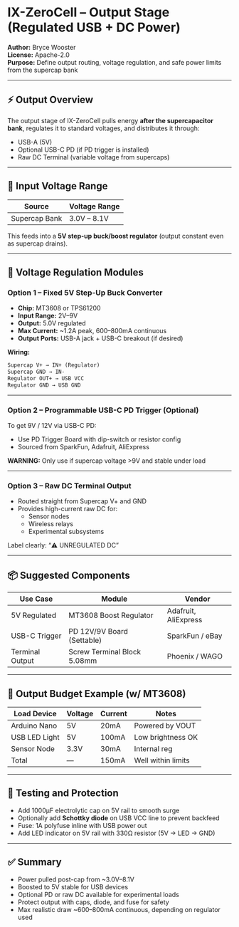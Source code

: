 # IX-ZeroCell – Output Stage (Regulated USB + DC Power)

**Author:** Bryce Wooster  
**License:** Apache-2.0  
**Purpose:** Define output routing, voltage regulation, and safe power limits from the supercap bank

---

## ⚡ Output Overview

The output stage of IX-ZeroCell pulls energy **after the supercapacitor bank**, regulates it to standard voltages, and distributes it through:

- USB-A (5V)
- Optional USB-C PD (if PD trigger is installed)
- Raw DC Terminal (variable voltage from supercaps)

---

## 🔋 Input Voltage Range

| Source      | Voltage Range |
|-------------|----------------|
| Supercap Bank | 3.0V – 8.1V   |

This feeds into a **5V step-up buck/boost regulator** (output constant even as supercap drains).

---

## 🔧 Voltage Regulation Modules

### Option 1 – Fixed 5V Step-Up Buck Converter

- **Chip:** MT3608 or TPS61200  
- **Input Range:** 2V–9V  
- **Output:** 5.0V regulated  
- **Max Current:** ~1.2A peak, 600–800mA continuous  
- **Output Ports:** USB-A jack + USB-C breakout (if desired)

**Wiring:**
```txt
Supercap V+ → IN+ (Regulator)
Supercap GND → IN-
Regulator OUT+ → USB VCC
Regulator GND → USB GND
```

---

### Option 2 – Programmable USB-C PD Trigger (Optional)

To get 9V / 12V via USB-C PD:
- Use PD Trigger Board with dip-switch or resistor config
- Sourced from SparkFun, Adafruit, AliExpress

**WARNING:** Only use if supercap voltage >9V and stable under load

---

### Option 3 – Raw DC Terminal Output

- Routed straight from Supercap V+ and GND
- Provides high-current raw DC for:
  - Sensor nodes
  - Wireless relays
  - Experimental subsystems

Label clearly: “⚠️ UNREGULATED DC”

---

## 📦 Suggested Components

| Use Case        | Module                        | Vendor             |
|------------------|-------------------------------|---------------------|
| 5V Regulated     | MT3608 Boost Regulator        | Adafruit, AliExpress |
| USB-C Trigger    | PD 12V/9V Board (Settable)    | SparkFun / eBay     |
| Terminal Output  | Screw Terminal Block 5.08mm   | Phoenix / WAGO      |

---

## 🔋 Output Budget Example (w/ MT3608)

| Load Device     | Voltage | Current | Notes             |
|------------------|---------|---------|--------------------|
| Arduino Nano     | 5V      | 20mA    | Powered by VOUT    |
| USB LED Light    | 5V      | 100mA   | Low brightness OK  |
| Sensor Node      | 3.3V    | 30mA    | Internal reg       |
| Total            | —       | 150mA   | Well within limits |

---

## 🧪 Testing and Protection

- Add 1000µF electrolytic cap on 5V rail to smooth surge  
- Optionally add **Schottky diode** on USB VCC line to prevent backfeed  
- Fuse: 1A polyfuse inline with USB power out  
- Add LED indicator on 5V rail with 330Ω resistor (5V → LED → GND)

---

## ✅ Summary

- Power pulled post-cap from ~3.0V–8.1V  
- Boosted to 5V stable for USB devices  
- Optional PD or raw DC available for experimental loads  
- Protect output with caps, diode, and fuse for safety  
- Max realistic draw ~600–800mA continuous, depending on regulator used

